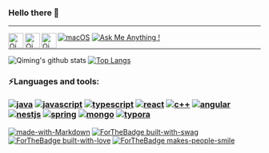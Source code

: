 ### Hello there 👋

------
<a href="https://discordapp.com/users/701972260285841418"><img align="left" alt="Qiming's Discord" width="30px" src="https://tva1.sinaimg.cn/large/008i3skNgy1gtr6zv0xb4j600o00o0i102.jpg"/></a><a href="https://www.linkedin.com/in/qiming-chen-39a7a71b4/"><img align="left" alt="Qiming's Linkedin" width="30px" src="https://img.icons8.com/ios/50/000000/linkedin.png"/></a><a href="https://qiming-c.github.io"><img align="left" alt="Qiming's Github" width="30px" src="https://img.icons8.com/ios-filled/30/000000/github.png"/></a> [![macOS](https://svgshare.com/i/ZjP.svg)](https://svgshare.com/i/ZjP.svg) [![Ask Me Anything !](https://img.shields.io/badge/Ask%20me-anything-1abc9c.svg)](https://GitHub.com/Naereen/ama) 



<!-- ![visitors](https://visitor-badge.glitch.me/badge?page_id=page.id) -->

------
![Qiming's github stats](https://github-readme-stats.vercel.app/api?username=Qiming-C&show_icons=true&hide_border=true) [![Top Langs](https://github-readme-stats.vercel.app/api/top-langs/?username=Qiming-C&layout=compact&hide_border=true)](https://github.com/anuraghazra/github-readme-stats)



### ⚡️**Languages and tools:**<br/><br/>   [![java](https://img.shields.io/badge/--E76F00?logo=java&logoColor=ffffff)](http://www.java.com/) [![javascript](https://img.shields.io/badge/--F05032?logo=javascript&logoColor=ffffff)](http://www.javascript.com/) [![typescript](https://img.shields.io/badge/--2F74C0?logo=typescript&logoColor=ffffff)](http://www.typescript.com/) [![react](https://img.shields.io/badge/--61DAFB?logo=react&logoColor=ffffff)](http://reactjs.com/) [![c++](https://img.shields.io/badge/--6195CC?logo=CPLUSPLUS&logoColor=ffffff)](http://www.cplusplus.com/) [![angular](https://img.shields.io/badge/--F05032?logo=angular&logoColor=ffffff)](http://angular.io/) [![nestjs](https://img.shields.io/badge/--F05032?logo=nestjs&logoColor=ffffff)](http://nestjs.com/) [![spring](https://img.shields.io/badge/--13AA53?logo=springboot&logoColor=ffffff)](http://spring.io/) [![mongo](https://img.shields.io/badge/--13AA53?logo=mongoDB&logoColor=ffffff)](http://www.mongodb.com/) [![typora](https://img.shields.io/badge/--000000?logo=markdown&logoColor=ffffff)](http://typora.io/)





[![made-with-Markdown](https://img.shields.io/badge/Made%20with-Markdown-1f425f.svg)](http://commonmark.org) [![ForTheBadge built-with-swag](http://ForTheBadge.com/images/badges/built-with-swag.svg)](https://GitHub.com/Naereen/) [![ForTheBadge built-with-love](http://ForTheBadge.com/images/badges/built-with-love.svg)](https://GitHub.com/Naereen/) [![ForTheBadge makes-people-smile](http://ForTheBadge.com/images/badges/makes-people-smile.svg)](http://ForTheBadge.com)
